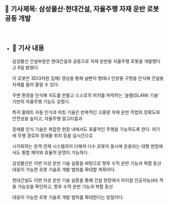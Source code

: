 ## 📰 기사제목: 삼성물산·현대건설, 자율주행 자재 운반 로봇 공동 개발
<br>

- ## 📄 기사 내용
  삼성물산 건설부문은 현대건설과 공동으로 자재 운반용 자율주행 로봇을 개발했다고 6일 밝혔다.

  이 로봇은 3D(3차원 입체) 영상을 통해 널빤지 형태나 인양용 구멍을 인식해 건설용 자재를 들어 올릴 수 있다.

  주변 환경을 인식해 지도를 만들고 스스로의 위치를 파악하는 ‘슬램(SLAM) 기술’ 기반의 자율주행 기능도 갖췄다.

  특히 팔레트 자동 인식과 피킹 기술은 반복적인 고중량 자재 운반 작업의 정확도와 안전성을 높이고, 자율주행 알고리즘과

  장애물 인식 기술은 복잡한 현장 내에서도 효율적인 주행을 가능하도록 한다. 여기에 주행 경로와 장애물 위치 등을 실시간으로

  시각화하는 원격 관제 시스템까지 더해져 다수 로봇이 동시에 운용되는 대형 현장에서도 통합 제어와 효율적 운영이 가능하다.

  삼성물산은 이번 지상 운반 기술 실증을 바탕으로 향후 수직 운반 기능과 복합 동선 대응이 가능한 로봇 기술로 개발 범위를 확대할 계획이다.

  현대건설도 이번 지상 운반 기술 실증을 통해 건설 현장에서 피지컬 인공지능(AI) 적용 가능성을 확인하고, 향후 수직 운반 기능과 복합 동선

  대응이 가능한 로봇 기술로 개발 범위를 확대한다는 방침이다.
